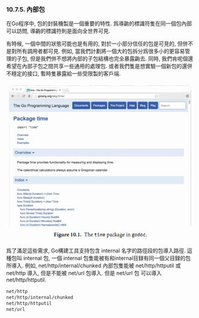 ### 10.7.5. 內部包

在Go程序中, 包的封裝機製是一個重要的特性. 爲導齣的標識符隻在同一個包內部可以訪問, 導齣的標識符則是面向全世界可見.

有時候, 一個中間的狀態可能也是有用的, 對於一小部分信任的包是可見的, 但併不是對所有調用者都可見. 例如, 當我們計劃將一個大的包拆分爲很多小的更容易管理的子包, 但是我們併不想將內部的子包結構也完全暴露齣去. 同時, 我們肯呢個還希望在內部子包之間共享一些通用的處理包. 或者我們隻是想實驗一個新包的還併不穩定的接口, 暫時隻暴露給一些受限製的客戶端.

![](../images/ch10-01.png)

爲了滿足這些需求, Go構建工具支持包含 internal 名字的路徑段的包導入路徑. 這種包叫 internal 包, 一個 internal 包隻能被有和internal目録有同一個父目録的包所導入. 例如, net/http/internal/chunked 內部包隻能被 net/http/httputil 或 net/http 導入, 但是不能被 net/url 包導入. 但是 net/url 包 可以導入 net/http/httputil.

```
net/http
net/http/internal/chunked
net/http/httputil
net/url
```

